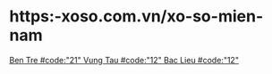 # https:-xoso.com.vn/xo-so-mien-nam
<a title="Ben Tre" href="/xo-so-mien-nam/xsbt-p1.html">
    Ben Tre
#code:"21"
    </a>
    </td>
    <td>
<a title="Vung Tau" href="/xo-so-mien-nam/xsvt-p1.html">
    Vung Tau
#code:"12"
    </a>
    </td>
    <td>
<a title="Bac Lieu" href="/xo-so-mien-nam/xsbl-p1.html">
    Bac Lieu
#code:"12"
    </a>
    </td>
    <td>


